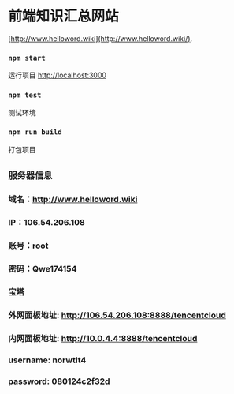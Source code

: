 # 前端知识汇总网站

[http://www.helloword.wiki](http://www.helloword.wiki/).

### `npm start`

运行项目 [http://localhost:3000](http://localhost:3000) 

### `npm test`

测试环境

### `npm run build`

打包项目

## `服务器信息`

### 域名：http://www.helloword.wiki
### IP：106.54.206.108
### 账号：root
### 密码：Qwe174154

### 宝塔
### 外网面板地址:  http://106.54.206.108:8888/tencentcloud
### 内网面板地址:  http://10.0.4.4:8888/tencentcloud
### username: norwtlt4
### password: 080124c2f32d
